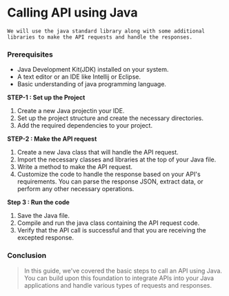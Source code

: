 # Calling API using Java
` We will use the java standard library along with some additional libraries to make the API requests and handle the responses. `

### Prerequisites
* Java Development Kit(JDK) installed on your system.
* A text editor or an IDE like Intellij or Eclipse.
* Basic understanding of java programming language.

**STEP-1 : Set up the Project**
1. Create a new Java projectin your IDE.
1. Set up the project structure and create the necessary directories.
1. Add the required dependencies to your project.

**STEP-2 : Make the API request**
1. Create a new Java class that will handle the API request.
1. Import the necessary classes and libraries at the top of your Java file.
1. Write a method to make the API request.
1. Customize the code to handle the response based on your API's requirements. You can parse the response JSON, extract data, or perform any other necessary operations.

**Step 3 : Run the code**
1. Save the Java file.
2. Compile and run the java class containing the API request code.
3. Verify that the API call is successful and that you are receiving the excepted response.

### Conclusion

> In this guide, we've covered the basic steps to call an API using Java. You can build upon this foundation to integrate APIs into your Java applications and handle various types of requests and responses.
